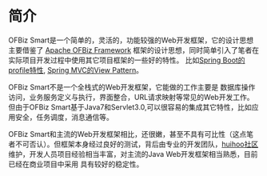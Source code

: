 # 简介

  OFBiz Smart是一个简单的，灵活的，功能较强的Web开发框架，它的设计思想主要借鉴了 [Apache OFBiz Framework](http://ofbiz.apache.org/) 框架的设计思想，同时简单引入了笔者在实际项目开发过程中使用其它项目框架的一些好的特性。
比如[Spring Boot的profile特性](http://docs.spring.io/spring-boot/docs/current/reference/htmlsingle/#boot-features-external-config-profile-specific-properties), 
[Spring MVC的View Pattern](http://docs.spring.io/spring/docs/current/javadoc-api/org/springframework/web/servlet/view/AbstractView.html)。

  OFBiz Smart不是一个全栈式的Web开发框架，它能做的工作主要是 数据库操作访问，业务服务定义与执行，界面整合，URL请求映射等常见的Web开发工作。
  但由于OFBiz Smart基于Java7和Servlet3.0,可以很容易的集成其它特性，比如应用安全，任务调度，消息通信等。
  
  OFBiz Smart和主流的Web开发框架相比，还很嫩，甚至不具有可比性（这点笔者不可否认）。但框架本身经过良好的测试，背后由专业的开发团队，[huihoo社区](http://huihoo.com)维护，开发人员项目经验相当丰富，对主流的Java Web开发框架相当熟悉，目前已经在商业项目中采用
具有较好的稳定性。


  

